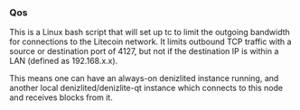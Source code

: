 ### Qos ###

This is a Linux bash script that will set up tc to limit the outgoing bandwidth for connections to the Litecoin network. It limits outbound TCP traffic with a source or destination port of 4127, but not if the destination IP is within a LAN (defined as 192.168.x.x).

This means one can have an always-on denizlited instance running, and another local denizlited/denizlite-qt instance which connects to this node and receives blocks from it.
